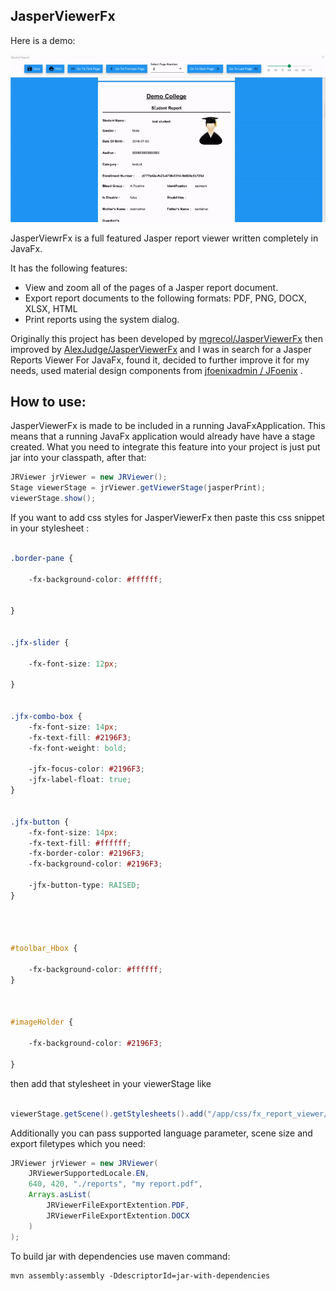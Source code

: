 JasperViewerFx
------------------

Here is a demo:

![demo](https://raw.githubusercontent.com/vivekkrkarn/JasperViewerFx/master/demo.gif)



JasperViewrFx is a full featured Jasper report viewer written completely in JavaFx.

It has the following features:

* View and zoom  all of the pages of a Jasper report document.
* Export report documents to the following formats: PDF, PNG, DOCX, XLSX, HTML
* Print reports using the system dialog.
 
Originally this project has been developed by [mgrecol/JasperViewerFx](https://github.com/mgrecol/JasperViewerFx) then improved by [AlexJudge/JasperViewerFx](https://github.com/AlexJudge/JasperViewerFx) and I was in search for a Jasper Reports Viewer For JavaFx, found it, decided to further improve it for my needs, used material design components from [jfoenixadmin / JFoenix](https://github.com/jfoenixadmin/JFoenix) .


How to use:
------------
JasperViewerFx is made to be included in a running JavaFxApplication. This means that a running JavaFx application would already have have a stage created. What you need to integrate this feature into your project is just put jar into your classpath, after that:

```java
JRViewer jrViewer = new JRViewer();
Stage viewerStage = jrViewer.getViewerStage(jasperPrint);
viewerStage.show();
```



If you want to add css styles for JasperViewerFx then paste this css snippet in your stylesheet :

```css

.border-pane {

    -fx-background-color: #ffffff;


}


.jfx-slider {

    -fx-font-size: 12px;

}


.jfx-combo-box {
    -fx-font-size: 14px;
    -fx-text-fill: #2196F3;
    -fx-font-weight: bold;

    -jfx-focus-color: #2196F3;
    -jfx-label-float: true;
}


.jfx-button {
    -fx-font-size: 14px;
    -fx-text-fill: #ffffff;
    -fx-border-color: #2196F3;
    -fx-background-color: #2196F3;

    -jfx-button-type: RAISED;
}




#toolbar_Hbox {

    -fx-background-color: #ffffff;
}



#imageHolder {

    -fx-background-color: #2196F3;

}
```


then add that stylesheet in your viewerStage like

```java

viewerStage.getScene().getStylesheets().add("/app/css/fx_report_viewer/fx_report_viewer.css");

```



Additionally you can pass supported language parameter, scene size and export filetypes which you need:


```java
JRViewer jrViewer = new JRViewer(
    JRViewerSupportedLocale.EN,
    640, 420, "./reports", "my report.pdf",
    Arrays.asList(
        JRViewerFileExportExtention.PDF,
        JRViewerFileExportExtention.DOCX
    )
);
```



To build jar with dependencies use maven command:

```
mvn assembly:assembly -DdescriptorId=jar-with-dependencies
```
